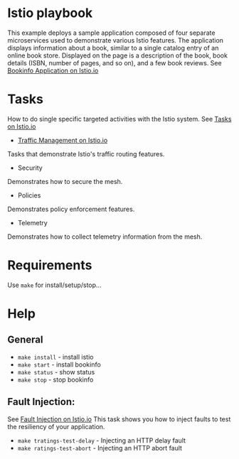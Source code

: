 # Istio playbook

This example deploys a sample application composed of four separate microservices used to demonstrate various Istio features. The application displays information about a book, similar to a single catalog entry of an online book store. Displayed on the page is a description of the book, book details (ISBN, number of pages, and so on), and a few book reviews. See [Bookinfo Application on Istio.io](https://istio.io/docs/examples/bookinfo/)

# Tasks

How to do single specific targeted activities with the Istio system. See [Tasks on Istio.io](https://istio.io/docs/tasks/)

* [Traffic Management on Istio.io](https://istio.io/docs/tasks/traffic-management/)

Tasks that demonstrate Istio's traffic routing features.

* Security

Demonstrates how to secure the mesh.

* Policies

Demonstrates policy enforcement features.

* Telemetry

Demonstrates how to collect telemetry information from the mesh.

# Requirements

Use `make` for install/setup/stop...

# Help

## General

* `make install` - install istio
* `make start`   - install bookinfo
* `make status`  - show status
* `make stop`    - stop bookinfo

## Fault Injection:

See [Fault Injection on Istio.io](https://istio.io/docs/tasks/traffic-management/fault-injection/)
This task shows you how to inject faults to test the resiliency of your application.

* `make tratings-test-delay` - Injecting an HTTP delay fault
* `make ratings-test-abort`  - Injecting an HTTP abort fault
